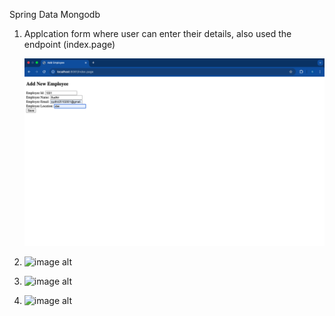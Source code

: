 Spring Data Mongodb


1. Applcation form where user can enter their details, also used the endpoint (index.page)

   
   ![image alt](https://github.com/sudhir1825/EmployeeApi/blob/d1f93ce6658285d6818f5e73639f0a0747e31d2e/Screenshot%202025-05-07%20at%201.45.40%20PM.png)
2. ![image alt]()
3. ![image alt]()
5. ![image alt]()
